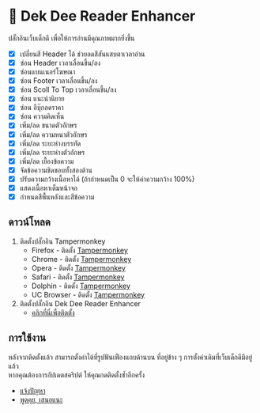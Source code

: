 # 🚀 Dek Dee Reader Enhancer

ปลั๊กอินเว็บเด็กดี เพื่อให้การอ่านมีคุณภาพมากยิ่งขึ้น

- [x] เปลี่ยนสี Header ได้ ช่วยลดสีสันแสบตาเวลาอ่าน
- [x] ซ่อน Header เวลาเลื่อนขึ้น/ลง
- [x] ซ่อนแบนเนอร์โฆษณา
- [x] ซ่อน Footer เวลาเลื่อนขึ้น/ลง
- [x] ซ่อน Scoll To Top เวลาเลื่อนขึ้น/ลง
- [x] ซ่อน แนะนำนิยาย
- [x] ซ่อน อีบุ๊กลดราคา
- [x] ซ่อน ความคิดเห็น
- [x] เพิ่ม/ลด ขนาดตัวอักษร
- [x] เพิ่ม/ลด ความหนาตัวอักษร
- [x] เพิ่ม/ลด ระยะห่างบรรทัด
- [x] เพิ่ม/ลด ระยะห่างตัวอักษร
- [x] เพิ่ม/ลด เยื้องข้อความ
- [x] จัดข้อความชิดขอบทั้งสองด้าน
- [x] ปรับความกว้างเนื้อหาได้ (ถ้ากำหนดเป็น 0 จะให้ค่าความกว้าง 100%)
- [x] แสดงเนื้อหาเต็มหน้าจอ
- [x] กำหนดสีพื้นหลังและสีข้อความ

## ดาวน์โหลด

1. ติดตั้งปลั๊กอิน Tampermonkey
   * Firefox - ติดตั้ง [Tampermonkey](https://tampermonkey.net/?ext=dhdg&browser=firefox)
   * Chrome - ติดตั้ง [Tampermonkey](https://tampermonkey.net/?ext=dhdg&browser=chrome)
   * Opera - ติดตั้ง [Tampermonkey](https://tampermonkey.net/?ext=dhdg&browser=opera)
   * Safari - ติดตั้ง [Tampermonkey](https://tampermonkey.net/?ext=dhdg&browser=safari)
   * Dolphin - ติดตั้ง [Tampermonkey](https://tampermonkey.net/?ext=dhdg&browser=dolphin)
   * UC Browser - ติดตั้ง [Tampermonkey](https://tampermonkey.net/?ext=dhdg&browser=ucweb)
2. ติดตั้งปลั๊กอิน Dek Dee Reader Enhancer 
   * [คลิกที่นี่เพื่อติดตั้ง](https://raw.githubusercontent.com/T5ive/Dek-Dee-Reader-Enhancer/master/dek-d-reader-enhancer.user.js)

## การใช้งาน

หลังจากติดตั้งแล้ว สามารถตั้งค่าได้ที่รูปฟันเฟืองแถบด้านบน ที่อยู่ข้าง ๆ การตั้งค่าเดิมที่เว็บเด็กดีมีอยู่แล้ว\
หากคุณต้องการอัปเดตสคริปต์ ให้คุณกดติดตั้งซ้ำอีกครั้ง

- [แจ้งปัญหา](https://github.com/T5ive/Dek-Dee-Reader-Enhancer/issues)
- [พูดคุย, เสนอแนะ](https://github.com/T5ive/Dek-Dee-Reader-Enhancer/discussions)
